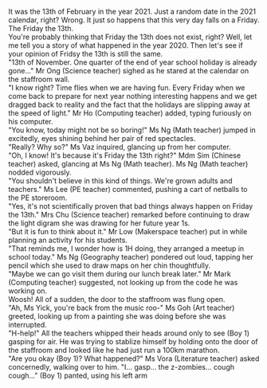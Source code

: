 It was the 13th of February in the year 2021. Just a random date in the 2021 calendar, right? Wrong. It just so happens that this very day falls on a Friday. The Friday the 13th. <br/>
You're probably thinking that Friday the 13th does not exist, right? Well, let me tell you a story of what happened in the year 2020. Then let's see if your opinion of Fridsy the 13th is still the same. <br/> 
"13th of November. One quarter of the end of year school holiday is already gone..." Mr Ong (Science teacher) sighed as he stared at the calendar on the staffroom wall. <br/>
"I know right? Time flies when we are having fun. Every Friday when we come back to prepare for next year nothing interesting happens and we get dragged back to reality and the fact that the holidays are slipping away at the speed of light." Mr Ho (Computing teacher) added, typing furiously on his computer. <br/>
"You know, today might not be so boring!" Ms Ng (Math teacher) jumped in excitedly, eyes shining behind her pair of red spectacles. <br/>
"Really? Why so?" Ms Vaz inquired, glancing up from her computer. <br/>
"Oh, I know! It's because it's Friday the 13th right?" Mdm Sim (Chinese teacher) asked, glancing at Ms Ng (Math teacher). Ms Ng (Math teacher) nodded vigorously. <br/> 
"You shouldn't believe in this kind of things. We're grown adults and teachers." Ms Lee (PE teacher) commented, pushing a cart of netballs to the PE storeroom. <br/>
"Yes, it's not scientifically proven that bad things always happen on Friday the 13th." Mrs Chu (Science teacher) remarked before continuing to draw the light digram she was drawing for her future year 1s. <br/>
"But it is fun to think about it." Mr Low (Makerspace teacher) put in while planning an activity for his students. <br/>
"That reminds me, I wonder how is 1H doing, they arranged a meetup in school today." Ms Ng (Geography teacher) pondered out loud, tapping her pencil which she used to draw maps on her chin thoughtfully. <br/>
"Maybe we can go visit them during our lunch break later." Mr Mark (Computing teacher) suggested, not looking up from the code he was working on. <br/>
Woosh! All of a sudden, the door to the staffroom was flung open. <br/>
"Ah, Ms Yick, you're back from the music roo-" Ms Goh (Art teacher) greeted, looking up from a painting she was doing before she was interrupted. <br/>
"H-help!" All the teachers whipped their heads around only to see (Boy 1) gasping for air. He was trying to stablize himself by holding onto the door of the staffroom and looked like he had just run a 100km marathon. <br/>
"Are you okay (Boy 1)? What happened?" Ms Vora (Literature teacher) asked concernedly, walking over to him.
"I... gasp... the z-zombies... cough cough..." (Boy 1) panted, using his left arm
